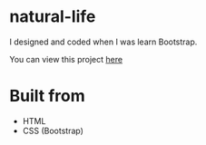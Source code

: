 # natural-life

I designed and coded when I was learn Bootstrap.

You can view this project [here](https://alpercevizz.github.io/natural-life/)

# Built from

- HTML
- CSS (Bootstrap)
